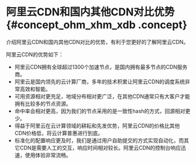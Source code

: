 # 阿里云CDN和国内其他CDN对比优势 {#concept_ohm_xhm_xdb .concept}

介绍阿里云CDN和国内其他CDN对比的优势，有利于您更好的了解阿里云CDN。

阿里云CDN的优势如下：

-   阿里云CDN拥有全球超过1300个加速节点，是国内拥有最多节点的CDN服务商。
-   阿里云是国内领先的云计算厂商，多年的技术积累让阿里云CDN的调度系统非常高效和智能。
-   可用资源相对更充足，地域分布相对更广泛，在其他CDN通常只有大客户才能拥有比较多的节点资源。
-   命中率会相对更高，因为我们的节点采用的是一致性hash的方式，回源相对更少。
-   得益于阿里云在云计算领域的耕耘和先发优势，阿里云CDN的价格比其他CDN价格低，将云计算普惠进行到底。
-   标准化的配置响应更及时，我们是通过用户自助提交的方式实现自动化，而其它CDN是需要人工的交互，响应时间相对较长。阿里云CDN的控制台响应迅速，使用体验非常流畅。

